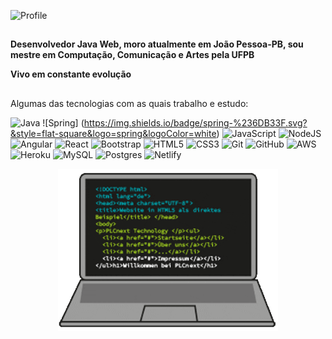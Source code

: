 
![Profile](https://komarev.com/ghpvc/?username=VictorAmarall-github-username&color=green)

##
**Desenvolvedor Java Web, moro atualmente em João Pessoa-PB, sou mestre em Computação, Comunicação e Artes pela UFPB**

**Vivo em constante evolução**
##

Algumas das tecnologias com as quais trabalho e estudo:  

![Java](https://img.shields.io/badge/java-%23ED8B00.svg?&style=flat-square&logo=java&logoColor=white)
![Spring] (https://img.shields.io/badge/spring-%236DB33F.svg?&style=flat-square&logo=spring&logoColor=white)
![JavaScript](https://img.shields.io/badge/javascript-%23323330.svg?&style=flat-square&logo=javascript&logoColor=%23F7DF1E)
![NodeJS](https://img.shields.io/badge/node.js-%2343853D.svg?&style=flat-square&logo=node.js&logoColor=white)
![Angular](https://img.shields.io/badge/angular-%23DD0031.svg?&style=flat-square&logo=angular&logoColor=white)
![React](https://img.shields.io/badge/react-%2320232a.svg?&style=flat-square&logo=react&logoColor=%2361DAFB)
![Bootstrap](https://img.shields.io/badge/bootstrap-%23563D7C.svg?&style=flat-square&logo=bootstrap&logoColor=white)
![HTML5](https://img.shields.io/badge/html5-%23E34F26.svg?&style=flat-square&logo=html5&logoColor=white)
![CSS3](https://img.shields.io/badge/css3-%231572B6.svg?&style=flat-square&logo=css3&logoColor=white)
![Git](https://img.shields.io/badge/git-%23F05033.svg?&style=flat-square&logo=git&logoColor=white)
![GitHub](https://img.shields.io/badge/github-%23121011.svg?&style=flat-square&logo=github&logoColor=white)
![AWS](https://img.shields.io/badge/AWS-%23FF9900.svg?&style=flat-square&logo=amazon-aws&logoColor=white)
![Heroku](https://img.shields.io/badge/heroku-%23430098.svg?&style=flat-square&logo=heroku&logoColor=white)
![MySQL](https://img.shields.io/badge/mysql-%2300f.svg?&style=flat-square&logo=mysql&logoColor=white)
![Postgres](https://img.shields.io/badge/postgres-%23316192.svg?&style=flat-square&logo=postgresql&logoColor=white)
![Netlify](https://img.shields.io/badge/-netlify-007195?style=flat-square&logo=netlify)


<p align="center">
  <img width="70%" src="giphy.gif" />
</p>




